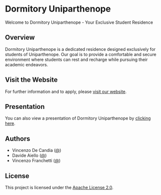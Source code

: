 # Dormitory Uniparthenope

Welcome to Dormitory Uniparthenope - Your Exclusive Student Residence

## Overview

Dormitory Uniparthenope is a dedicated residence designed exclusively for students of Uniparthenope. Our goal is to provide a comfortable and secure environment where students can rest and recharge while pursuing their academic endeavors.

## Visit the Website

For further information and to apply, please [visit our website](http://dormitoriouniparthenope.pythonanywhere.com).

## Presentation

You can also view a presentation of Dormitory Uniparthenope by [clicking here](https://github.com/Vincenzodec01/TecWeb-Project/blob/main/final_%20presentation.pdf).

## Authors

- Vincenzo De Candia ([@](#))
- Davide Aiello ([@](#))
- Vincenzo Franchetti ([@](#))

## License

This project is licensed under the [Apache License 2.0](LICENSE).
